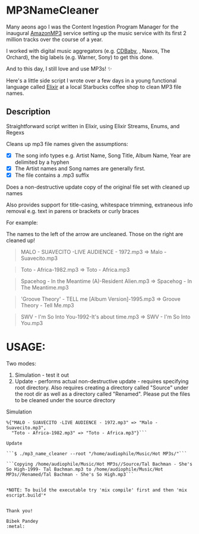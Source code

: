 # MP3NameCleaner

 Many aeons ago I was the Content Ingestion Program Manager for the inaugural [AmazonMP3](http://www.amazonmp3.com) service setting up the music service with its first 2 million tracks over the course of a year.
 
 I worked with digital music aggregators (e.g. [CDBaby](http://www.cdbaby.com/), , Naxos, The Orchard), the big labels (e.g. Warner, Sony) to get this done.

 And to this day, I still love and use MP3s!  :sparkles:

 Here's a little side script I wrote over a few days in a young functional language called [Elixir](http://elixir-lang.org/) at a local Starbucks coffee shop to clean MP3 file names.

## Description

 Straightforward script written in Elixir, using Elixir Streams, Enums, and Regexs

 Cleans up mp3 file names given the assumptions:
 
 - [x]  The song info types e.g. Artist Name, Song Title, Album Name, Year are delimited by a hyphen
 - [x]  The Artist names and Song names are generally first.
 - [x]  The file contains a .mp3 suffix

 Does a non-destructive update copy of the original file set 
 with cleaned up names

 Also provides support for title-casing, whitespace trimming, 
 extraneous info removal e.g. text in parens or brackets or curly braces

 For example: 

 The names to the left of the arrow are uncleaned. Those on the right are cleaned up!

 > MALO - SUAVECITO -LIVE AUDIENCE - 1972.mp3 => Malo - Suavecito.mp3

 > Toto - Africa-1982.mp3 => Toto - Africa.mp3

 > Spacehog - In the Meantime (A)-Resident Alien.mp3 => Spacehog - In The Meantime.mp3

 > 'Groove Theory' - TELL me [Album Version]-1995.mp3 => Groove Theory - Tell Me.mp3

 > SWV - I'm So Into You-1992-It's about time.mp3 => SWV - I'm So Into You.mp3


# USAGE: 

Two modes:
 
1.  Simulation - test it out
2.  Update - performs actual non-destructive update - requires specifying root directory. 
    Also requires creating a directory called "Source" under the root dir as well as a 
    directory called "Renamed".  Please put the files to be cleaned under the source directory


Simulation

```$ ./mp3_name_cleaner --simulate "MALO - SUAVECITO -LIVE AUDIENCE - 1972.mp3 Toto - Africa-1982.mp3"
%{"MALO - SUAVECITO -LIVE AUDIENCE - 1972.mp3" => "Malo - Suavecito.mp3",
  "Toto - Africa-1982.mp3" => "Toto - Africa.mp3"}```

Update

```$ ./mp3_name_cleaner --root "/home/audiophile/Music/Hot MP3s/"```

```Copying /home/audiophile/Music/Hot MP3s//Source/Tal Bachman - She's So High-1999- Tal Bachman.mp3 to /home/audiophile/Music/Hot MP3s//Renamed/Tal Bachman - She's So High.mp3```


*NOTE: To build the executable try 'mix compile' first and then 'mix escript.build'*


Thank you!

Bibek Pandey 
:metal: